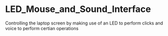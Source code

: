 # LED_Mouse_and_Sound_Interface
Controlling the laptop screen by making use of an LED to perform clicks and voice to perform certian operations
